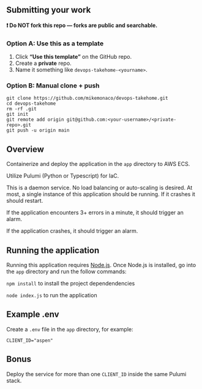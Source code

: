 ## Submitting your work

**❗ Do NOT fork this repo — forks are public and searchable.**

### Option A: Use this as a template

1. Click **“Use this template”** on the GitHub repo.
2. Create a **private** repo.
3. Name it something like `devops-takehome-<yourname>`.

### Option B: Manual clone + push

```
git clone https://github.com/mikemonaco/devops-takehome.git
cd devops-takehome
rm -rf .git
git init
git remote add origin git@github.com:<your-username>/<private-repo>.git
git push -u origin main
```

## Overview

Containerize and deploy the application in the `app` directory to AWS ECS.

Utilize Pulumi (Python or Typescript) for IaC.

This is a daemon service. No load balancing or auto-scaling is desired. At most, a single instance of this application should be running. If it crashes it should restart.

If the application encounters 3+ errors in a minute, it should trigger an alarm.

If the application crashes, it should trigger an alarm.

## Running the application

Running this application requires [Node.js](https://nodejs.org/en). Once Node.js is installed, go into the `app` directory and run the follow commands:

`npm install` to install the project dependendencies

`node index.js` to run the application

## Example .env

Create a `.env` file in the `app` directory, for example:

`CLIENT_ID="aspen"`

## Bonus

Deploy the service for more than one `CLIENT_ID` inside the same Pulumi stack.
